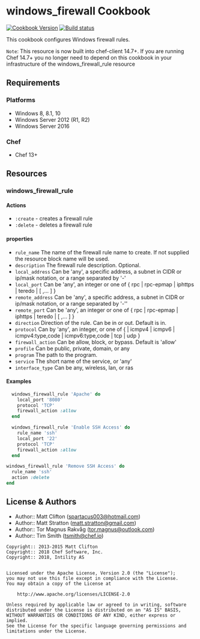 # windows_firewall Cookbook

[![Cookbook Version](https://img.shields.io/cookbook/v/windows_firewall.svg)](https://supermarket.chef.io/cookbooks/windows_firewall) [![Build status](https://ci.appveyor.com/api/projects/status/39o3tnenw2njhw1b/branch/master?svg=true)](https://ci.appveyor.com/project/ChefWindowsCookbooks/windows-firewall/branch/master)

This cookbook configures Windows firewall rules.

``Note``: This resource is now built into chef-client 14.7+. If you are running Chef 14.7+ you no longer need to depend on this cookbook in your infrastructure of the windows_firewall_rule resource

## Requirements

### Platforms

- Windows 8, 8.1, 10
- Windows Server 2012 (R1, R2)
- Windows Server 2016

### Chef

- Chef 13+

## Resources

### windows_firewall_rule

#### Actions

- `:create` - creates a firewall rule
- `:delete` - deletes a firewall rule

#### properties

- `rule_name` The name of the firewall rule name to create. If not supplied the resource block name will be used.
- `description` The firewall rule description. Optional.
- `local_address` Can be 'any', a specific address, a subnet in CIDR or ip/mask notation, or a range separated by '-'
- `local_port` Can be 'any', an integer or one of { rpc | rpc-epmap | iphttps | teredo | [ ,... ] }
- `remote_address` Can be 'any', a specific address, a subnet in CIDR or ip/mask notation, or a range separated by '-''
- `remote_port` Can be 'any', an integer or one of { rpc | rpc-epmap | iphttps | teredo | [ ,... ] }
- `direction` Direction of the rule. Can be in or out. Default is in.
- `protocol` Can by 'any', an integer, or one of { | icmpv4 | icmpv6 | icmpv4:type,code | icmpv6:type,code | tcp | udp }
- `firewall_action` Can be allow, block, or bypass. Default is 'allow'
- `profile` Can be public, private, domain, or any
- `program` The path to the program.
- `service` The short name of the service, or 'any'
- `interface_type` Can be any, wireless, lan, or ras

#### Examples

```ruby
  windows_firewall_rule 'Apache' do
    local_port '8080'
    protocol 'TCP'
    firewall_action :allow
  end
```

```ruby
  windows_firewall_rule 'Enable SSH Access' do
    rule_name 'ssh'
    local_port '22'
    protocol 'TCP'
    firewall_action :allow
  end
```

```ruby
windows_firewall_rule 'Remove SSH Access' do
  rule_name 'ssh'
  action :delete
end
```

## License & Authors

- Author:: Matt Clifton (spartacus003@hotmail.com)
- Author:: Matt Stratton (matt.stratton@gmail.com)
- Author:: Tor Magnus Rakvåg (tor.magnus@outlook.com)
- Author:: Tim Smith (tsmith@chef.io)

```text
Copyright:: 2013-2015 Matt Clifton
Copyright:: 2018 Chef Software, Inc.
Copyright:: 2018, Intility AS


Licensed under the Apache License, Version 2.0 (the "License");
you may not use this file except in compliance with the License.
You may obtain a copy of the License at

    http://www.apache.org/licenses/LICENSE-2.0

Unless required by applicable law or agreed to in writing, software
distributed under the License is distributed on an "AS IS" BASIS,
WITHOUT WARRANTIES OR CONDITIONS OF ANY KIND, either express or implied.
See the License for the specific language governing permissions and
limitations under the License.
```
